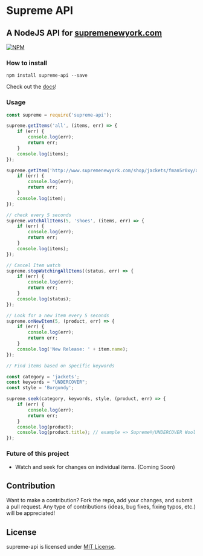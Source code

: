 # Supreme API
## A NodeJS API for [supremenewyork.com](http://www.supremenewyork.com/)

[![NPM](https://nodei.co/npm/supreme-api.png)](https://npmjs.org/package/supreme-api)

### How to install
```npm install supreme-api --save```

Check out the [docs](https://github.com/dzt/supreme-api/wiki/Docs)!

### Usage
```javascript
const supreme = require('supreme-api');

supreme.getItems('all', (items, err) => {
    if (err) {
        console.log(err);
        return err;
    }
    console.log(items);
});

supreme.getItem('http://www.supremenewyork.com/shop/jackets/fman5r0xy/aw5dopam2', (item, err) => {
    if (err) {
        console.log(err);
        return err;
    }
    console.log(item);
});

// check every 5 seconds
supreme.watchAllItems(5, 'shoes', (items, err) => {
    if (err) {
        console.log(err);
        return err;
    }
    console.log(items);
});

// Cancel Item watch
supreme.stopWatchingAllItems((status, err) => {
    if (err) {
        console.log(err);
        return err;
    }
    console.log(status);
});

// Look for a new item every 5 seconds
supreme.onNewItem(5, (product, err) => {
    if (err) {
        console.log(err);
        return err;
    }
    console.log('New Release: ' + item.name);
});

// Find items based on specific keywords

const category = 'jackets';
const keywords = "UNDERCOVER";
const style = 'Burgundy';

supreme.seek(category, keywords, style, (product, err) => {
    if (err) {
        console.log(err);
        return err;
    }
    console.log(product);
    console.log(product.title); // example => Supreme®/UNDERCOVER Wool Overcoat
});

```

### Future of this project
* Watch and seek for changes on individual items. (Coming Soon)

## Contribution
Want to make a contribution? Fork the repo, add your changes, and submit a pull request. Any type of contributions (ideas, bug fixes, fixing typos, etc.) will be appreciated!


## License
supreme-api is licensed under [MIT License](https://github.com/dzt/supreme-api/blob/master/LICENSE).
